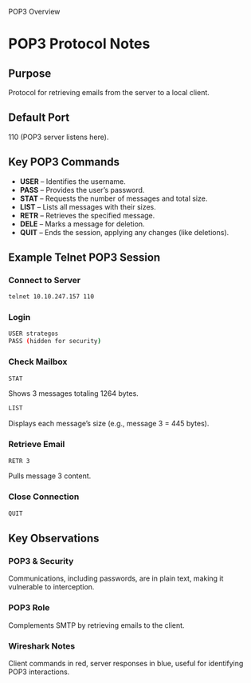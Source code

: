 POP3 Overview
# POP3 Protocol Notes

## Purpose
Protocol for retrieving emails from the server to a local client.

## Default Port
110 (POP3 server listens here).

## Key POP3 Commands
- **USER** – Identifies the username.
- **PASS** – Provides the user’s password.
- **STAT** – Requests the number of messages and total size.
- **LIST** – Lists all messages with their sizes.
- **RETR** – Retrieves the specified message.
- **DELE** – Marks a message for deletion.
- **QUIT** – Ends the session, applying any changes (like deletions).

## Example Telnet POP3 Session

### Connect to Server
```sh
telnet 10.10.247.157 110
```

### Login
```sh
USER strategos
PASS (hidden for security)
```

### Check Mailbox
```sh
STAT
```
Shows 3 messages totaling 1264 bytes.

```sh
LIST
```
Displays each message’s size (e.g., message 3 = 445 bytes).

### Retrieve Email
```sh
RETR 3
```
Pulls message 3 content.

### Close Connection
```sh
QUIT
```

## Key Observations

### POP3 & Security
Communications, including passwords, are in plain text, making it vulnerable to interception.

### POP3 Role
Complements SMTP by retrieving emails to the client.

### Wireshark Notes
Client commands in red, server responses in blue, useful for identifying POP3 interactions.